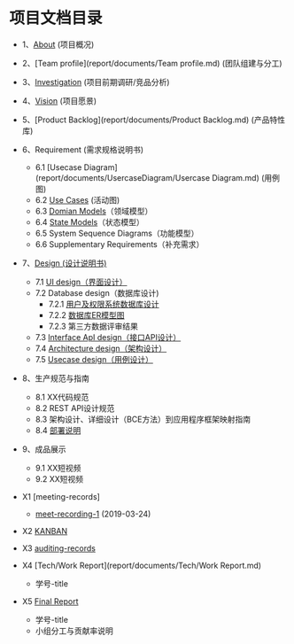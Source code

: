 
项目文档目录
===
* 1、[About](report/documents/About.md)  (项目概况)
* 2、[Team profile](report/documents/Team profile.md) (团队组建与分工)
* 3、[Investigation](report/documents/Investigation.md) (项目前期调研/竞品分析)
* 4、[Vision](report/documents/Vision.md) (项目愿景)
* 5、[Product Backlog](report/documents/Product Backlog.md) (产品特性库)
* 6、Requirement (需求规格说明书)
  * 6.1  [Usecase Diagram](report/documents/UsercaseDiagram/Usercase Diagram.md) (用例图)
  * 6.2  [Use Cases](report/documents/UseCases/UseCase.md) (活动图)
  * 6.3  [Domian Models](report/documents/Domain_Model/Domain_Model.md)（领域模型）
  * 6.4  [State Models](report/documents/State_Models/State_Models.md)（状态模型）
  * 6.5 System Sequence Diagrams（功能模型）
  * 6.6 Supplementary Requirements（补充需求）
 
* 7、[Design (设计说明书)](https://github.com/uml163/UML/blob/master/report/documents/Design.md)
  * 7.1 [UI design（界面设计）](https://github.com/uml163/UML/blob/master/report/documents/7.1.md)
  * 7.2 Database design（数据库设计)
    * 7.2.1 [用户及权限系统数据库设计](report/documents/7.2.1.md)
    * 7.2.2 [数据库ER模型图](report/documents/7.2.2.md) 
    * 7.2.3 第三方数据评审结果
  * 7.3 [Interface ApI design（接口API设计）](https://app.swaggerhub.com/apis/zfr0411/Order/1.0.0#/)
  * 7.4 [Architecture design（架构设计）](https://github.com/uml163/UML/blob/master/report/documents/7.4.md)
  * 7.5 [Usecase design（用例设计）](https://github.com/uml163/UML/blob/master/report/documents/7.5.md)
 
* 8、生产规范与指南
  * 8.1 XX代码规范
  * 8.2 REST API设计规范
  * 8.3 架构设计、详细设计（BCE方法）到应用程序框架映射指南
  * 8.4 [部署说明](report/documents/8.4.md)
* 9、成品展示
  * 9.1 XX短视频
  * 9.2 XX短视频
* X1 [meeting-records]
  *  [meet-recording-1](report/meet-recording/meet-recording-1.md) (2019-03-24)
* X2 [KANBAN](https://github.com/orgs/uml163/projects)
* X3 [auditing-records](report/documents/auditing-records.md)
* X4 [Tech/Work Report](report/documents/Tech/Work Report.md) 
  * 学号-title
* X5 [Final Report]()
  * 学号-title
  * 小组分工与贡献率说明


